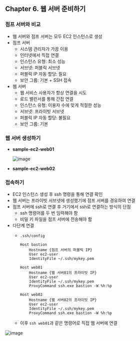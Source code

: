 ## Chapter 6. 웹 서버 준비하기

### 점프 서버와 비교

- 웹 서버와 점프 서버는 모두 EC2 인스턴스로 생성
- 점프 서버
    - 시스템 관리자가 가끔 이용
    - 인터넷에서 직접 연결
    - 인스턴스 유형: 최소 성능
    - 서브넷: 퍼블릭 서브넷
    - 퍼블릭 IP 자동 할당: 필요
    - 보안 그룹: 기본 + SSH 접속
- 웹 서버
    - 웹 서비스 사용자가 항상 연결을 시도
    - 로드 밸런서를 통해 간접 연결
    - 인스턴스 유형: 이용자 수에 맞게 적절한 성능
    - 서브넷: 프라이빗 서브넷
    - 퍼블릭 IP 자동 할당: 불필요
    - 보안 그룹: 기본

### 웹 서버 생성하기

- **sample-ec2-web01**
    
    ![image](https://github.com/sangeun99/hyundai-it-e-java-fullstack/assets/63828057/f89fe049-2306-40da-b52b-02a713f9d474)
    
- **sample-ec2-web02**

### 접속하기

- EC2 인스턴스 생성 후 ssh 명령을 통해 연결 확인
- 웹 서버는 프라이빗 서브넷에 생성했기에 점프 서버를 경유하여 연결
- 점프 서버에 ssh로 연결 후 거기에서 ssh로 연결하는 방식의 단점
    - ssh 명령어를 두 번 임력해야 함
    - 비밀 키 파일을 점프 서버에 전송해야 함
- 다단계 연결
    - `.ssh/config`
        
        ```
        Host bastion
        	Hostname {점프 서버의 퍼블릭 IP}
        	User ec2-user
        	IdentityFile ~/.ssh/mykey.pem
        
        Host web01
        	Hostname {웹 서버01의 프라이빗 IP}
        	User ec2-user
        	IdentityFile ~/.ssh/mykey.pem
        	ProxyCommand ssh.exe bastion -W %h:%p
        
        Host web02
        	Hostname {웹 서버02의 프라이빗 IP}
        	User ec2-user
        	IdentityFile ~/.ssh/mykey.pem
        	ProxyCommand ssh.exe bastion -W %h:%p
        ```
        
    - 이후 `ssh web01`과 같은 명령어로 직접 웹 서버에 연결

![image](https://github.com/sangeun99/hyundai-it-e-java-fullstack/assets/63828057/1a9c7b47-fbe6-4ff5-ace2-9c69f3b57eb3)